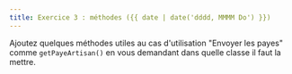 ```yaml
---
title: Exercice 3 : méthodes ({{ date | date('dddd, MMMM Do') }})
---
```

Ajoutez quelques méthodes utiles au cas d'utilisation "Envoyer les payes" comme `getPayeArtisan()` en vous demandant dans quelle classe il faut la mettre.